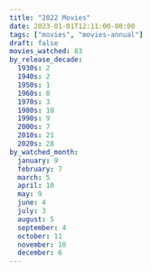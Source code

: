 ```yaml
---
title: "2022 Movies"
date: 2023-01-01T12:11:00-08:00
tags: ["movies", "movies-annual"]
draft: false
movies_watched: 83
by_release_decade: 
  1930s: 2
  1940s: 2
  1950s: 1
  1960s: 0
  1970s: 3
  1980s: 10
  1990s: 9
  2000s: 7
  2010s: 21
  2020s: 28
by_watched_month:
  january: 9
  february: 7
  march: 5
  april: 10
  may: 9
  june: 4
  july: 3
  august: 5
  september: 4
  october: 11
  november: 10
  december: 6
---
```


